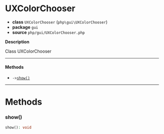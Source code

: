 # UXColorChooser

- **class** `UXColorChooser` (`php\gui\UXColorChooser`)
- **package** `gui`
- **source** `php/gui/UXColorChooser.php`

**Description**

Class UXColorChooser

---

#### Methods

- `->`[`show()`](#method-show)

---
# Methods

<a name="method-show"></a>

### show()
```php
show(): void
```